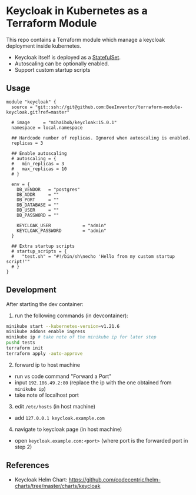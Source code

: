 # Keycloak in Kubernetes as a Terraform Module

This repo contains a Terraform module which manage a keycloak deployment inside kubernetes.
- Keycloak itself is deployed as a [StatefulSet](https://kubernetes.io/docs/concepts/workloads/controllers/statefulset/).
- Autoscaling can be optionally enabled.
- Support custom startup scripts

## Usage

```hcl
module "keycloak" {
  source = "git::ssh://git@github.com:BeeInventor/terraform-module-keycloak.git?ref=master"

  # image     = "mihaibob/keycloak:15.0.1"
  namespace = local.namespace

  ## Hardcode number of replicas. Ignored when autoscaling is enabled.
  replicas = 3
  
  ## Enable autoscaling
  # autoscaling = {
  #   min_replicas = 3
  #   max_replicas = 10
  # }

  env = {
    DB_VENDOR   = "postgres"
    DB_ADDR     = ""
    DB_PORT     = ""
    DB_DATABASE = ""
    DB_USER     = ""
    DB_PASSWORD = ""

    KEYCLOAK_USER            = "admin"
    KEYCLOAK_PASSWORD        = "admin"
  }

  ## Extra startup scripts
  # startup_scripts = {
  #   "test.sh" = "#!/bin/sh\necho 'Hello from my custom startup script!'"
  # }
}
```


## Development

After starting the dev container:

1. run the following commands (in devcontainer):

```bash
minikube start --kubernetes-version=v1.21.6
minikube addons enable ingress
minikube ip # take note of the minikube ip for later step
pushd tests
terraform init
terraform apply -auto-approve
```

2. forward ip to host machine

- run vs code command "Forward a Port"
- input `192.186.49.2:80` (replace the ip with the one obtained from `minikube ip`)
- take note of localhost port

3. edit `/etc/hosts` (in host machine)

-  add `127.0.0.1 keycloak.example.com`

4. navigate to keycloak page (in host machine)

- open `keycloak.example.com:<port>` (where port is the forwarded port in step 2)

## References

- Keycloak Helm Chart: https://github.com/codecentric/helm-charts/tree/master/charts/keycloak